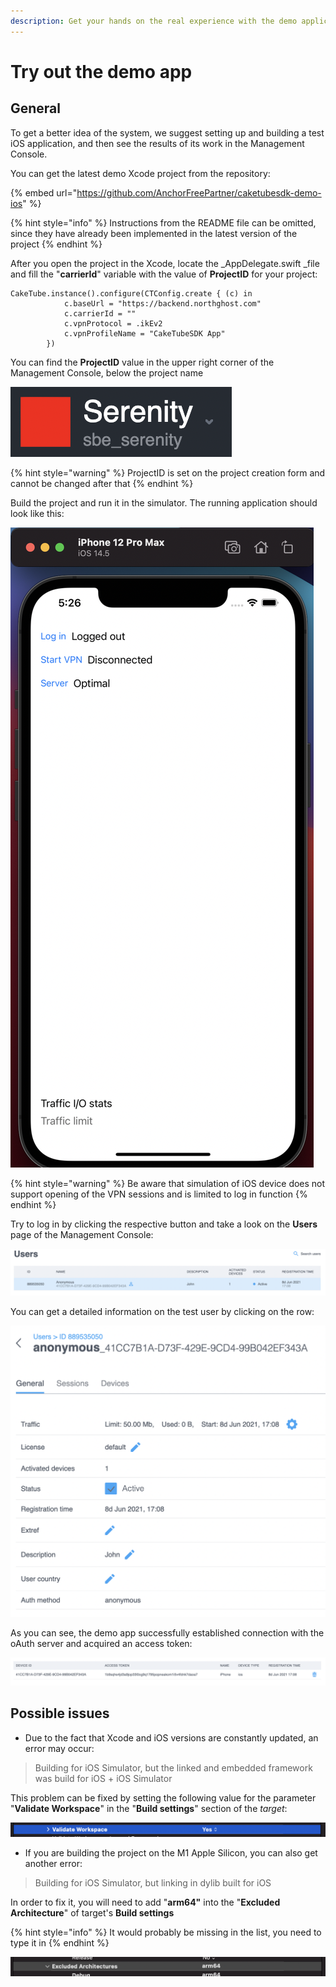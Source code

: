 ```yaml
---
description: Get your hands on the real experience with the demo application
---
```


# Try out the demo app

## General

To get a better idea of the system, we suggest setting up and building a test iOS application, and then see the results of its work in the Management Console.&#x20;

You can get the latest demo Xcode project from the repository:

{% embed url="https://github.com/AnchorFreePartner/caketubesdk-demo-ios" %}

{% hint style="info" %}
Instructions from the README file can be omitted, since they have already been implemented in the latest version of the project
{% endhint %}

After you open the project in the Xcode, locate the _AppDelegate.swift _file and fill the "**carrierId**" variable with the value of **ProjectID** for your project:

```
CakeTube.instance().configure(CTConfig.create { (c) in
            c.baseUrl = "https://backend.northghost.com"
            c.carrierId = ""
            c.vpnProtocol = .ikEv2
            c.vpnProfileName = "CakeTubeSDK App"
        })
```

You can find the **ProjectID** value in the upper right corner of the Management Console, below the project name

![](../.gitbook/assets/screenshot-2021-06-08-at-19.28.14.png)

{% hint style="warning" %}
ProjectID is set on the project creation form and cannot be changed after that
{% endhint %}

Build the project and run it in the simulator. The running application should look like this:

![](../.gitbook/assets/screenshot-2021-06-08-at-17.26.43.png)

{% hint style="warning" %}
Be aware that simulation of iOS device does not support opening of the VPN sessions and is limited to log in function
{% endhint %}

Try to log in by clicking the respective button and take a look on the **Users** page of the Management Console:

![](../.gitbook/assets/screenshot-2021-06-08-at-17.09.35.png)

You can get a detailed information on the test user by clicking on the row:

![](../.gitbook/assets/screenshot-2021-06-08-at-17.09.45.png)

As you can see, the demo app successfully established connection with the oAuth server and acquired an access token:

![](../.gitbook/assets/screenshot-2021-06-08-at-17.10.01.png)

## Possible issues

* Due to the fact that Xcode and iOS versions are constantly updated, an error may occur:

> Building for iOS Simulator, but the linked and embedded framework was build for iOS + iOS Simulator

This problem can be fixed by setting the following value for the parameter "**Validate Workspace**" in the "**Build settings**" section of the _target_:

![](../.gitbook/assets/screenshot-2021-06-08-at-14.26.51.png)

* If you are building the project on the M1 Apple Silicon, you can also get another error:

> Building for iOS Simulator, but linking in dylib built for iOS

In order to fix it, you will need to add "**arm64"** into the "**Excluded Architecture**" of target's **Build settings**

{% hint style="info" %}
It would probably be missing in the list, you need to type it in
{% endhint %}

![](../.gitbook/assets/screenshot-2021-06-08-at-14.27.21.png)

